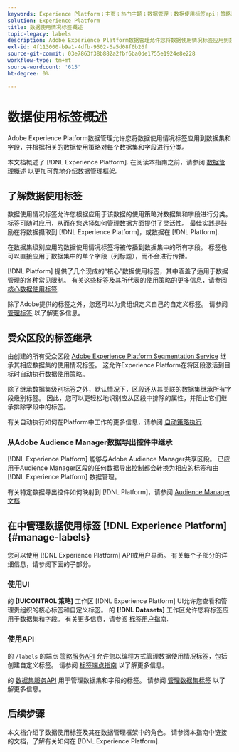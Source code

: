 ```yaml
---
keywords: Experience Platform；主页；热门主题；数据管理；数据使用标签api；策略服务API；数据使用标签概述
solution: Experience Platform
title: 数据使用情况标签概述
topic-legacy: labels
description: Adobe Experience Platform数据管理允许您将数据使用情况标签应用到数据集和字段，并根据相关的数据使用策略对每个数据集和字段进行分类。 本文档概述了Experience Platform中的数据使用标签。
exl-id: 4f113000-b9a1-4dfb-9502-6a5d08f0b26f
source-git-commit: 03e7863f38b882a2fbf6ba0de1755e1924e8e228
workflow-type: tm+mt
source-wordcount: '615'
ht-degree: 0%

---
```


# 数据使用标签概述

Adobe Experience Platform数据管理允许您将数据使用情况标签应用到数据集和字段，并根据相关的数据使用策略对每个数据集和字段进行分类。

本文档概述了 [!DNL Experience Platform]. 在阅读本指南之前，请参阅 [数据管理概述](../home.md) 以更加可靠地介绍数据管理框架。

## 了解数据使用标签

数据使用情况标签允许您根据应用于该数据的使用策略对数据集和字段进行分类。 标签可随时应用，从而在您选择如何管理数据方面提供了灵活性。 最佳实践是鼓励在将数据摄取到 [!DNL Experience Platform]，或数据在 [!DNL Platform].

在数据集级别应用的数据使用情况标签将被传播到数据集中的所有字段。 标签也可以直接应用于数据集中的单个字段（列标题），而不会进行传播。

[!DNL Platform] 提供了几个现成的“核心”数据使用标签，其中涵盖了适用于数据管理的各种常见限制。 有关这些标签及其所代表的使用策略的更多信息，请参阅 [核心数据使用标签](reference.md).

除了Adobe提供的标签之外，您还可以为贵组织定义自己的自定义标签。 请参阅 [管理标签](#manage-labels) 以了解更多信息。

## 受众区段的标签继承

由创建的所有受众区段 [Adobe Experience Platform Segmentation Service](../../segmentation/home.md) 继承其相应数据集的使用情况标签。 这允许Experience Platform在将区段激活到目标时自动执行数据使用策略。

除了继承数据集级别标签之外，默认情况下，区段还从其关联的数据集继承所有字段级别标签。 因此，您可以更轻松地识别应从区段中排除的属性，并阻止它们继承排除字段中的标签。

有关自动执行如何在Platform中工作的更多信息，请参阅 [自动策略执行](../enforcement/auto-enforcement.md).

### 从Adobe Audience Manager数据导出控件中继承

[!DNL Experience Platform] 能够与Adobe Audience Manager共享区段。 已应用于Audience Manager区段的任何数据导出控制都会转换为相应的标签和由 [!DNL Experience Platform] 数据管理。

有关特定数据导出控件如何映射到 [!DNL Platform]，请参阅 [Audience Manager文档](https://experienceleague.adobe.com/docs/audience-manager/user-guide/implementation-integration-guides/integration-experience-platform/aam-aep-audience-sharing.html#aam-data-export-control-in-aep).

## 在中管理数据使用标签 [!DNL Experience Platform] {#manage-labels}

您可以使用 [!DNL Experience Platform] API或用户界面。 有关每个子部分的详细信息，请参阅下面的子部分。

### 使用UI

的 **[!UICONTROL 策略]** 工作区 [!DNL Experience Platform] UI允许您查看和管理贵组织的核心标签和自定义标签。 的 **[!DNL Datasets]** 工作区允许您将标签应用于数据集和字段。 有关更多信息，请参阅 [标签用户指南](user-guide.md).

### 使用API

的 `/labels` 的端点 [策略服务API](https://www.adobe.io/experience-platform-apis/references/policy-service/) 允许您以编程方式管理数据使用情况标签，包括创建自定义标签。 请参阅 [标签端点指南](../api/labels.md) 以了解更多信息。

的 [数据集服务API](https://www.adobe.io/experience-platform-apis/references/dataset-service/) 用于管理数据集和字段的标签。 请参阅 [管理数据集标签](./dataset-api.md) 以了解更多信息。

## 后续步骤

本文档介绍了数据使用标签及其在数据管理框架中的角色。 请参阅本指南中链接的文档，了解有关如何在 [!DNL Experience Platform].

